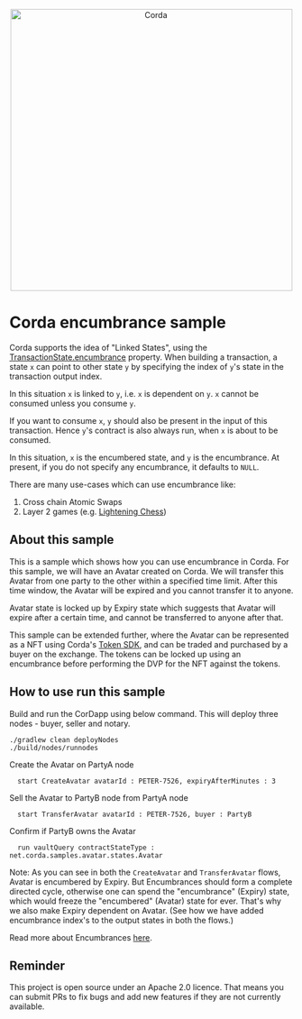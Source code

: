 <p align="center">
    <img src="https://www.corda.net/wp-content/uploads/2016/11/fg005_corda_b.png" alt="Corda" width="500">
</p>

# Corda encumbrance sample

Corda supports the idea of "Linked States", using the [TransactionState.encumbrance](https://docs.r3.com/en/platform/corda/4.12/community/key-concepts-contracts.html#encumbrances) property. When building a transaction, a state `x` can
point to other state `y` by specifying the index of `y`'s state in the transaction output index.

In this situation `x` is linked to `y`, i.e. `x` is dependent on `y`. `x` cannot be consumed unless you consume `y`.

If you want to consume `x`, `y` should also be present in the input of this transaction.
Hence `y`'s contract is also always run, when `x` is about to be consumed.

In this situation, `x` is the encumbered state, and `y` is the encumbrance.
At present, if you do not specify any encumbrance, it defaults to `NULL`.

There are many use-cases which can use encumbrance like:
1. Cross chain Atomic Swaps
2. Layer 2 games (e.g. [Lightening Chess](https://github.com/akichidis/lightning-chess))

## About this sample

This is a sample which shows how you can use encumbrance in Corda. For this sample, we will have an Avatar
created on Corda. We will transfer this Avatar from one party to the other within a specified time limit.
After this time window, the Avatar will be expired and you cannot transfer it to anyone.

Avatar state is locked up by Expiry state which suggests that Avatar will expire after a certain time,
and cannot be transferred to anyone after that.

This sample can be extended further, where the Avatar can be represented as a NFT using Corda's [Token SDK](https://github.com/corda/token-sdk), and
can be traded and purchased by a buyer on the exchange. The tokens can be locked up using an encumbrance before
performing the DVP for the NFT against the tokens.

## How to use run this sample

Build and run the CorDapp using below command. This will deploy three nodes - buyer, seller and notary.
```
./gradlew clean deployNodes
./build/nodes/runnodes
```

Create the Avatar on PartyA node

      start CreateAvatar avatarId : PETER-7526, expiryAfterMinutes : 3

Sell the Avatar to PartyB node from PartyA node

      start TransferAvatar avatarId : PETER-7526, buyer : PartyB

Confirm if PartyB owns the Avatar

      run vaultQuery contractStateType : net.corda.samples.avatar.states.Avatar

Note:
As you can see in both the `CreateAvatar` and `TransferAvatar` flows, Avatar is encumbered by Expiry. But Encumbrances should form a complete directed cycle,
otherwise one can spend the "encumbrance" (Expiry) state, which would freeze the "encumbered" (Avatar) state for ever.
That's why we also make Expiry dependent on Avatar. (See how we have added encumbrance index's to the output states in
both the flows.)

Read more about Encumbrances [here](https://docs.r3.com/en/platform/corda/4.12/community/key-concepts-contracts.html#encumbrances).

## Reminder

This project is open source under an Apache 2.0 licence. That means you
can submit PRs to fix bugs and add new features if they are not currently
available.